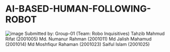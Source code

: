 # AI-BASED-HUMAN-FOLLOWING-ROBOT

![image](https://github.com/Rifat87/AI-BASED-HUMAN-FOLLOWING-ROBOT/assets/102798983/afc68005-c740-4378-92da-48da00755baa)
Submitted by:
Group-01 (Team: Robo Inquisitives)
Tahzib Mahmud Rifat (2001005) 
Md. Numanur Rahman (2001011) 
Md Jalish Mahamud (2001014)
Md Moshfiqur Rahaman (2001023)
Saiful Islam (2001025)




